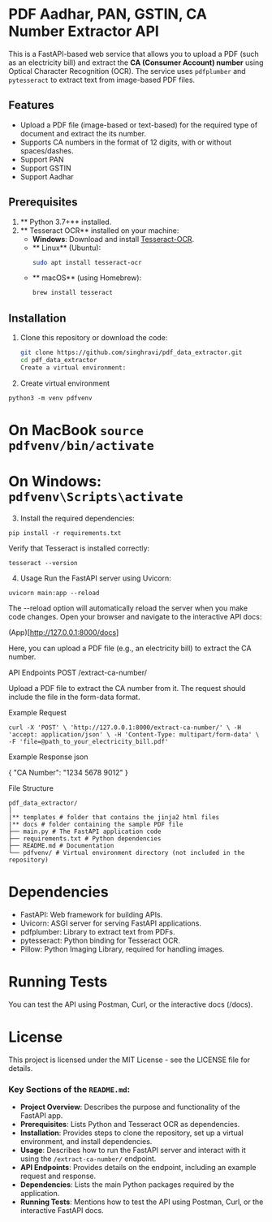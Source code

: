 # PDF Aadhar, PAN, GSTIN, CA Number Extractor API

This is a FastAPI-based web service that allows you to upload a PDF (such as an electricity bill) and extract the **CA (Consumer Account) number** using Optical Character Recognition (OCR). The service uses `pdfplumber` and `pytesseract` to extract text from image-based PDF files.

## Features

- Upload a PDF file (image-based or text-based) for the required type of document and extract the its number.
- Supports CA numbers in the format of 12 digits, with or without spaces/dashes.
- Support PAN
- Support GSTIN
- Support Aadhar

## Prerequisites

1. ** Python 3.7+** installed.
2. ** Tesseract OCR** installed on your machine:
   - **Windows**: Download and install [Tesseract-OCR](https://github.com/tesseract-ocr/tesseract/wiki).
   - ** Linux** (Ubuntu):
     ``` bash
     sudo apt install tesseract-ocr
     ```
   - ** macOS** (using Homebrew):
     ``` bash
     brew install tesseract
     ```

## Installation

1. Clone this repository or download the code:
   ``` bash
   git clone https://github.com/singhravi/pdf_data_extractor.git
   cd pdf_data_extractor
   Create a virtual environment:
   ```

2. Create virtual environment
 
`python3 -m venv pdfvenv`
# On MacBook  `source pdfvenv/bin/activate`
# On Windows: `pdfvenv\Scripts\activate`

3. Install the required dependencies:


`pip install -r requirements.txt`

Verify that Tesseract is installed correctly:

`tesseract --version`

4. Usage
Run the FastAPI server using Uvicorn:


`uvicorn main:app --reload`

The --reload option will automatically reload the server when you make code changes.
Open your browser and navigate to the interactive API docs:

(App)[http://127.0.0.1:8000/docs]

Here, you can upload a PDF file (e.g., an electricity bill) to extract the CA number.

API Endpoints
POST /extract-ca-number/

Upload a PDF file to extract the CA number from it. The request should include the file in the form-data format.

Example Request

`curl -X 'POST' \
 'http://127.0.0.1:8000/extract-ca-number/' \
 -H 'accept: application/json' \
 -H 'Content-Type: multipart/form-data' \
 -F 'file=@path_to_your_electricity_bill.pdf'`

Example Response
json

{
"CA Number": "1234 5678 9012"
}

File Structure
```
pdf_data_extractor/
│
|** templates # folder that contains the jinja2 html files
|** docs # folder containing the sample PDF file
├── main.py # The FastAPI application code
├── requirements.txt # Python dependencies
├── README.md # Documentation
└── pdfvenv/ # Virtual environment directory (not included in the repository)
```
# Dependencies
- FastAPI: Web framework for building APIs.
- Uvicorn: ASGI server for serving FastAPI applications.
- pdfplumber: Library to extract text from PDFs.
- pytesseract: Python binding for Tesseract OCR.
- Pillow: Python Imaging Library, required for handling images.

# Running Tests
You can test the API using Postman, Curl, or the interactive docs (/docs).

# License
This project is licensed under the MIT License - see the LICENSE file for details.


### Key Sections of the `README.md`:

- **Project Overview**: Describes the purpose and functionality of the FastAPI app.
- **Prerequisites**: Lists Python and Tesseract OCR as dependencies.
- **Installation**: Provides steps to clone the repository, set up a virtual environment, and install dependencies.
- **Usage**: Describes how to run the FastAPI server and interact with it using the `/extract-ca-number/` endpoint.
- **API Endpoints**: Provides details on the endpoint, including an example request and response.
- **Dependencies**: Lists the main Python packages required by the application.
- **Running Tests**: Mentions how to test the API using Postman, Curl, or the interactive FastAPI docs.

